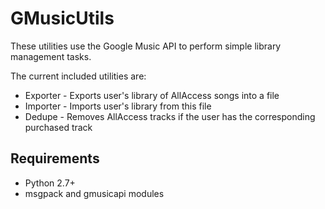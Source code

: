GMusicUtils
===========

These utilities use the Google Music API to perform simple library management tasks.

The current included utilities are:
+ Exporter - Exports user's library of AllAccess songs into a file
+ Importer - Imports user's library from this file
+ Dedupe - Removes AllAccess tracks if the user has the corresponding purchased track

Requirements
------------

+ Python 2.7+
+ msgpack and gmusicapi modules
